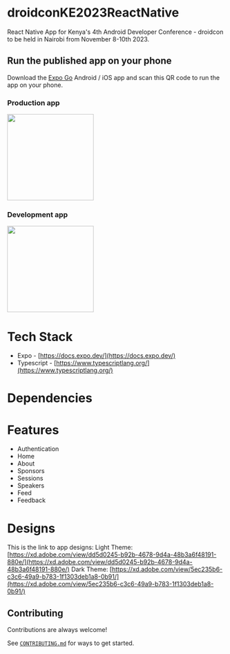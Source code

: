 # droidconKE2023ReactNative

React Native App for Kenya's 4th Android Developer Conference - droidcon to be held in Nairobi from November 8-10th 2023.

## Run the published app on your phone

Download the [Expo Go](https://expo.dev/client) Android / iOS app and scan this QR code to run the app on your phone.

### Production app

<a href="https://qr.expo.dev/expo-go?owner=reactdevske-reactnative&slug=droidconKE2023ReactNative"><img src="https://qr.expo.dev/expo-go?owner=reactdevske-reactnative&slug=droidconKE2023ReactNative" height="200px" width="200px"></a>

### Development app

<a href="https://qr.expo.dev/expo-go?owner=reactdevske-reactnative&slug=droidconKE2023ReactNative?release-channel=develop"><img src="https://qr.expo.dev/expo-go?owner=reactdevske-reactnative&slug=droidconKE2023ReactNative?release-channel=develop" height="200px" width="200px"></a>

# Tech Stack

- Expo - [https://docs.expo.dev/](https://docs.expo.dev/)
- Typescript - [https://www.typescriptlang.org/](https://www.typescriptlang.org/)

# Dependencies

# Features

- Authentication
- Home
- About
- Sponsors
- Sessions
- Speakers
- Feed
- Feedback

# Designs

This is the link to app designs:
Light Theme: [https://xd.adobe.com/view/dd5d0245-b92b-4678-9d4a-48b3a6f48191-880e/](https://xd.adobe.com/view/dd5d0245-b92b-4678-9d4a-48b3a6f48191-880e/)
Dark Theme: [https://xd.adobe.com/view/5ec235b6-c3c6-49a9-b783-1f1303deb1a8-0b91/](https://xd.adobe.com/view/5ec235b6-c3c6-49a9-b783-1f1303deb1a8-0b91/)

## Contributing

Contributions are always welcome!

See [`CONTRIBUTING.md`](CONTRIBUTING.md) for ways to get started.
